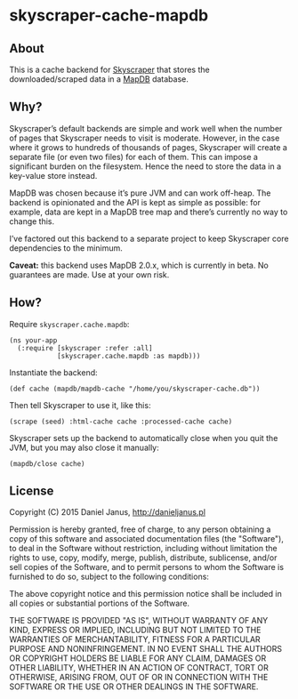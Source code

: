 # skyscraper-cache-mapdb

## About

This is a cache backend for [Skyscraper] that stores the downloaded/scraped data in a [MapDB] database.

 [Skyscraper]: https://github.com/nathell/skyscraper/
 [MapDB]: http://www.mapdb.org/

## Why?

Skyscraper’s default backends are simple and work well when the number of pages that Skyscraper needs to visit is moderate. However, in the case where it grows to hundreds of thousands of pages, Skyscraper will create a separate file (or even two files) for each of them. This can impose a significant burden on the filesystem. Hence the need to store the data in a key-value store instead.

MapDB was chosen because it’s pure JVM and can work off-heap. The backend is opinionated and the API is kept as simple as possible: for example, data are kept in a MapDB tree map and there’s currently no way to change this.

I’ve factored out this backend to a separate project to keep Skyscraper core dependencies to the minimum.

**Caveat:** this backend uses MapDB 2.0.x, which is currently in beta. No guarantees are made. Use at your own risk.

## How?

Require `skyscraper.cache.mapdb`:

    (ns your-app
      (:require [skyscraper :refer :all]
                [skyscraper.cache.mapdb :as mapdb)))

Instantiate the backend:

    (def cache (mapdb/mapdb-cache "/home/you/skyscraper-cache.db"))

Then tell Skyscraper to use it, like this:

    (scrape (seed) :html-cache cache :processed-cache cache)

Skyscraper sets up the backend to automatically close when you quit the JVM, but you may also close it manually:

    (mapdb/close cache)

## License

Copyright (C) 2015 Daniel Janus, http://danieljanus.pl

Permission is hereby granted, free of charge, to any person obtaining a copy of this software and associated documentation files (the "Software"), to deal in the Software without restriction, including without limitation the rights to use, copy, modify, merge, publish, distribute, sublicense, and/or sell copies of the Software, and to permit persons to whom the Software is furnished to do so, subject to the following conditions:

The above copyright notice and this permission notice shall be included in all copies or substantial portions of the Software.

THE SOFTWARE IS PROVIDED "AS IS", WITHOUT WARRANTY OF ANY KIND, EXPRESS OR IMPLIED, INCLUDING BUT NOT LIMITED TO THE WARRANTIES OF MERCHANTABILITY, FITNESS FOR A PARTICULAR PURPOSE AND NONINFRINGEMENT. IN NO EVENT SHALL THE AUTHORS OR COPYRIGHT HOLDERS BE LIABLE FOR ANY CLAIM, DAMAGES OR OTHER LIABILITY, WHETHER IN AN ACTION OF CONTRACT, TORT OR OTHERWISE, ARISING FROM, OUT OF OR IN CONNECTION WITH THE SOFTWARE OR THE USE OR OTHER DEALINGS IN THE SOFTWARE.
